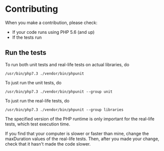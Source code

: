 # Contributing

When you make a contribution, please check:

- If your code runs using PHP 5.6 (and up)
- If the tests run

## Run the tests

To run both unit tests and real-life tests on actual libraries, do

    /usr/bin/php7.3 ./vendor/bin/phpunit

To just run the unit tests, do

    /usr/bin/php7.3 ./vendor/bin/phpunit --group unit

To just run the real-life tests, do

    /usr/bin/php7.3 ./vendor/bin/phpunit --group libraries

The specified version of the PHP runtime is only important for the real-life tests, which test execution time.

If you find that your computer is slower or faster than mine, change the maxDuration values of the real-life tests.
Then, after you made your change, check that it hasn't made the code slower.